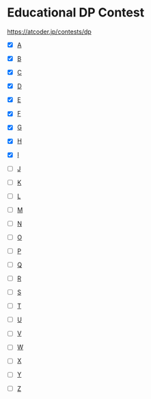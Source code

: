 # Educational DP Contest

https://atcoder.jp/contests/dp

- [x] [A](https://atcoder.jp/contests/dp/tasks/dp_a)
- [x] [B](https://atcoder.jp/contests/dp/tasks/dp_b)
- [x] [C](https://atcoder.jp/contests/dp/tasks/dp_c)
- [x] [D](https://atcoder.jp/contests/dp/tasks/dp_d)
- [x] [E](https://atcoder.jp/contests/dp/tasks/dp_e)
- [x] [F](https://atcoder.jp/contests/dp/tasks/dp_f)
- [x] [G](https://atcoder.jp/contests/dp/tasks/dp_g)
- [x] [H](https://atcoder.jp/contests/dp/tasks/dp_h)
- [x] [I](https://atcoder.jp/contests/dp/tasks/dp_i)
- [ ] [J](https://atcoder.jp/contests/dp/tasks/dp_j)
- [ ] [K](https://atcoder.jp/contests/dp/tasks/dp_k)
- [ ] [L](https://atcoder.jp/contests/dp/tasks/dp_l)
- [ ] [M](https://atcoder.jp/contests/dp/tasks/dp_m)
- [ ] [N](https://atcoder.jp/contests/dp/tasks/dp_n)
- [ ] [O](https://atcoder.jp/contests/dp/tasks/dp_o)
- [ ] [P](https://atcoder.jp/contests/dp/tasks/dp_p)
- [ ] [Q](https://atcoder.jp/contests/dp/tasks/dp_q)
- [ ] [R](https://atcoder.jp/contests/dp/tasks/dp_r)
- [ ] [S](https://atcoder.jp/contests/dp/tasks/dp_s)
- [ ] [T](https://atcoder.jp/contests/dp/tasks/dp_t)
- [ ] [U](https://atcoder.jp/contests/dp/tasks/dp_u)
- [ ] [V](https://atcoder.jp/contests/dp/tasks/dp_v)
- [ ] [W](https://atcoder.jp/contests/dp/tasks/dp_w)
- [ ] [X](https://atcoder.jp/contests/dp/tasks/dp_x)
- [ ] [Y](https://atcoder.jp/contests/dp/tasks/dp_y)
- [ ] [Z](https://atcoder.jp/contests/dp/tasks/dp_z)



